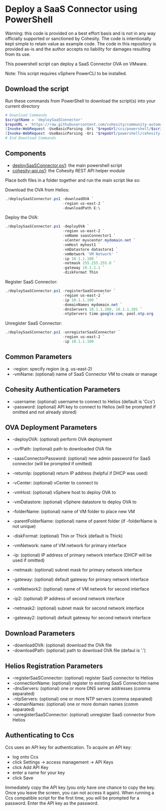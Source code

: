 # Deploy a SaaS Connector using PowerShell

Warning: this code is provided on a best effort basis and is not in any way officially supported or sanctioned by Cohesity. The code is intentionally kept simple to retain value as example code. The code in this repository is provided as-is and the author accepts no liability for damages resulting from its use.

This powershell script can deploy a SaaS Connector OVA on VMware.

Note: This script requires vSphere PowerCLI to be installed.

## Download the script

Run these commands from PowerShell to download the script(s) into your current directory

```powershell
# Download Commands
$scriptName = 'deploySaaSConnector'
$repoURL = 'https://raw.githubusercontent.com/cohesity/community-automation-samples/main'
(Invoke-WebRequest -UseBasicParsing -Uri "$repoUrl/ccs/powershell/$scriptName/$scriptName.ps1").content | Out-File "$scriptName.ps1"; (Get-Content "$scriptName.ps1") | Set-Content "$scriptName.ps1"
(Invoke-WebRequest -UseBasicParsing -Uri "$repoUrl/powershell/cohesity-api/cohesity-api.ps1").content | Out-File cohesity-api.ps1; (Get-Content cohesity-api.ps1) | Set-Content cohesity-api.ps1
# End Download Commands
```

## Components

* [deploySaaSConnector.ps1](https://raw.githubusercontent.com/cohesity/community-automation-samples/main/ccs/powershell/deploySaaSConnector/deploySaaSConnector.ps1): the main powershell script
* [cohesity-api.ps1](https://raw.githubusercontent.com/cohesity/community-automation-samples/main/powershell/cohesity-api/cohesity-api.ps1): the Cohesity REST API helper module

Place both files in a folder together and run the main script like so:

Download the OVA from Helios:

```powershell
./deploySaaSConnector.ps1 -downloadOVA `
                          -region us-east-2 `
                          -downloadPath E:\
```

Deploy the OVA:

```powershell
./deploySaaSConnector.ps1 -deployOVA `
                          -region us-east-2 `
                          -vmName saasConnector1 `
                          -vCenter myvcenter.mydomain.net `
                          -vmHost myhost1 `
                          -vmDatastore datastore1 `
                          -vmNetwork 'VM Network' `
                          -ip 10.1.1.100 `
                          -netmask 255.255.255.0 `
                          -gateway 10.1.1.1 `
                          -diskFormat Thin
```

Register SaaS Connector:

```powershell
./deploySaaSConnector.ps1 -registerSaaSConnector `
                          -region us-east-2 `
                          -ip 10.1.1.100 `
                          -domainNames mydomain.net `
                          -dnsServers 10.1.1.200, 10.1.1.201 `
                          -ntpServers time.google.com, pool.ntp.org
```

Unregister SaaS Connector:

```powershell
./deploySaaSConnector.ps1 -unregisterSaaSConnector `
                          -region us-east-2 `
                          -ip 10.1.1.100
```

## Common Parameters

* -region: specify region (e.g. us-east-2)
* -vmName: (optional) name of SaaS Connector VM to create or manage

## Cohesity Authentication Parameters

* -username: (optional) username to connect to Helios (default is 'Ccs')
* -password: (optional) API key to connect to Helios (will be prompted if omitted and not already stored)

## OVA Deployment Parameters

* -deployOVA: (optional) perform OVA deployment
* -ovfPath: (optional) path to downloaded OVA file

* -saasConnectorPassword: (optional) new admin password for SaaS connector (will be prompted if omitted)
* -returnIp: (opptional) return IP address (helpful if DHCP was used)

* -vCenter: (optional) vCenter to connect to
* -vmHost: (optional) vSphere host to deploy OVA to
* -vmDatastore: (optional) vSphere datastore to deploy OVA to
* -folderName: (optional) name of VM folder to place new VM
* -parentFolderName: (optional) name of parent folder (if -folderName is not unique)
* -diskFormat: (optional) Thin or Thick (default is Thick)

* -vmNetwork: name of VM network for primary interface
* -ip: (optional) IP address of primary network interface (DHCP will be used if omitted)
* -netmask: (optional) subnet mask for primary network interface
* -gateway: (optional) default gateway for primary network interface

* -vmNetwork2: (optional) name of VM network for second interface
* -ip2: (optional) IP address of second network interface
* -netmask2: (optional) subnet mask for second network interface
* -gateway2: (optional) default gateway for second network interface

## Download Parameters

* -downloadOVA: (optional) download the OVA file
* -downloadPath: (optional) path to download OVA file (defaul is '.')

## Helios Registration Parameters

* -registerSaaSConnector: (optional) register SaaS connector to Helios
* -connectionName: (optional) register to existing SaaS Connection name
* -dnsServers: (optional) one or more DNS server addresses (comma separated)
* -ntpServers: (optional) one or more NTP servers (comma separated)
* -domainNames: (optional) one or more domain names (comm separated)
* -unregisterSaaSConnector: (optional) unregister SaaS connector from Helios

## Authenticating to Ccs

Ccs uses an API key for authentication. To acquire an API key:

* log onto Ccs
* click Settings -> access management -> API Keys
* click Add API Key
* enter a name for your key
* click Save

Immediately copy the API key (you only have one chance to copy the key. Once you leave the screen, you can not access it again). When running a Ccs compatible script for the first time, you will be prompted for a password. Enter the API key as the password.
